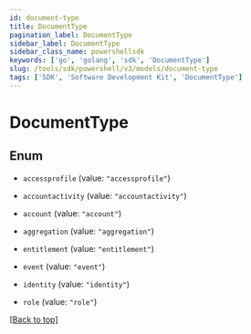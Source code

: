 ```yaml
---
id: document-type
title: DocumentType
pagination_label: DocumentType
sidebar_label: DocumentType
sidebar_class_name: powershellsdk
keywords: ['go', 'golang', 'sdk', 'DocumentType'] 
slug: /tools/sdk/powershell/v3/models/document-type
tags: ['SDK', 'Software Development Kit', 'DocumentType']
---
```



# DocumentType

## Enum


* `accessprofile` (value: `"accessprofile"`)

* `accountactivity` (value: `"accountactivity"`)

* `account` (value: `"account"`)

* `aggregation` (value: `"aggregation"`)

* `entitlement` (value: `"entitlement"`)

* `event` (value: `"event"`)

* `identity` (value: `"identity"`)

* `role` (value: `"role"`)


[[Back to top]](#) 

